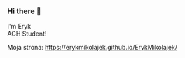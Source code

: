### Hi there 👋

I'm Eryk \
AGH Student!

Moja strona:
https://erykmikolajek.github.io/ErykMikolajek/
